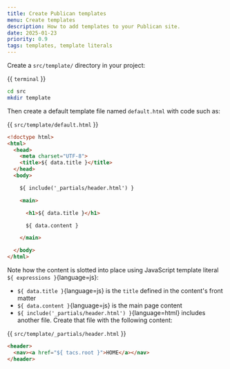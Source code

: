 ```yaml
---
title: Create Publican templates
menu: Create templates
description: How to add templates to your Publican site.
date: 2025-01-23
priority: 0.9
tags: templates, template literals
---
```


Create a `src/template/` directory in your project:

{{ `terminal` }}
```bash
cd src
mkdir template
```

Then create a default template file named `default.html` with code such as:

{{ `src/template/default.html` }}
```html
<!doctype html>
<html>
  <head>
    <meta charset="UTF-8">
    <title>${ data.title }</title>
  </head>
  <body>

    ${ include('_partials/header.html') }

    <main>

      <h1>${ data.title }</h1>

      ${ data.content }

    </main>

  </body>
</html>
```

Note how the content is slotted into place using JavaScript template literal `${ expressions }`{language=js}:

* `${ data.title }`{language=js} is the `title` defined in the content's front matter
* `${ data.content }`{language=js} is the main page content
* `${ include('_partials/header.html') }`{language=html} includes another file. Create that file with the following content:

{{ `src/template/_partials/header.html` }}
```html
<header>
  <nav><a href="${ tacs.root }">HOME</a></nav>
</header>
```
